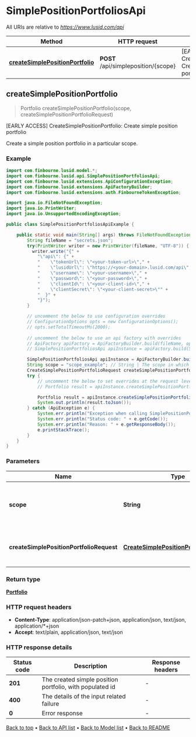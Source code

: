 # SimplePositionPortfoliosApi

All URIs are relative to *https://www.lusid.com/api*

| Method | HTTP request | Description |
|------------- | ------------- | -------------|
| [**createSimplePositionPortfolio**](SimplePositionPortfoliosApi.md#createSimplePositionPortfolio) | **POST** /api/simpleposition/{scope} | [EARLY ACCESS] CreateSimplePositionPortfolio: Create simple position portfolio |



## createSimplePositionPortfolio

> Portfolio createSimplePositionPortfolio(scope, createSimplePositionPortfolioRequest)

[EARLY ACCESS] CreateSimplePositionPortfolio: Create simple position portfolio

Create a simple position portfolio in a particular scope.

### Example

```java
import com.finbourne.lusid.model.*;
import com.finbourne.lusid.api.SimplePositionPortfoliosApi;
import com.finbourne.lusid.extensions.ApiConfigurationException;
import com.finbourne.lusid.extensions.ApiFactoryBuilder;
import com.finbourne.lusid.extensions.auth.FinbourneTokenException;

import java.io.FileNotFoundException;
import java.io.PrintWriter;
import java.io.UnsupportedEncodingException;

public class SimplePositionPortfoliosApiExample {

    public static void main(String[] args) throws FileNotFoundException, UnsupportedEncodingException, ApiConfigurationException, FinbourneTokenException {
        String fileName = "secrets.json";
        try(PrintWriter writer = new PrintWriter(fileName, "UTF-8")) {
          writer.write("{" +
            "\"api\": {" +
            "    \"tokenUrl\": \"<your-token-url>\"," +
            "    \"lusidUrl\": \"https://<your-domain>.lusid.com/api\"," +
            "    \"username\": \"<your-username>\"," +
            "    \"password\": \"<your-password>\"," +
            "    \"clientId\": \"<your-client-id>\"," +
            "    \"clientSecret\": \"<your-client-secret>\"" +
            "  }" +
            "}");
        }

        // uncomment the below to use configuration overrides
        // ConfigurationOptions opts = new ConfigurationOptions();
        // opts.setTotalTimeoutMs(2000);
        
        // uncomment the below to use an api factory with overrides
        // ApiFactory apiFactory = ApiFactoryBuilder.build(fileName, opts);
        // SimplePositionPortfoliosApi apiInstance = apiFactory.build(SimplePositionPortfoliosApi.class);

        SimplePositionPortfoliosApi apiInstance = ApiFactoryBuilder.build(fileName).build(SimplePositionPortfoliosApi.class);
        String scope = "scope_example"; // String | The scope in which to create the simple position portfolio.
        CreateSimplePositionPortfolioRequest createSimplePositionPortfolioRequest = new CreateSimplePositionPortfolioRequest(); // CreateSimplePositionPortfolioRequest | The definition of the simple position portfolio.
        try {
            // uncomment the below to set overrides at the request level
            // Portfolio result = apiInstance.createSimplePositionPortfolio(scope, createSimplePositionPortfolioRequest).execute(opts);

            Portfolio result = apiInstance.createSimplePositionPortfolio(scope, createSimplePositionPortfolioRequest).execute();
            System.out.println(result.toJson());
        } catch (ApiException e) {
            System.err.println("Exception when calling SimplePositionPortfoliosApi#createSimplePositionPortfolio");
            System.err.println("Status code: " + e.getCode());
            System.err.println("Reason: " + e.getResponseBody());
            e.printStackTrace();
        }
    }
}
```

### Parameters


| Name | Type | Description  | Notes |
|------------- | ------------- | ------------- | -------------|
| **scope** | **String**| The scope in which to create the simple position portfolio. | |
| **createSimplePositionPortfolioRequest** | [**CreateSimplePositionPortfolioRequest**](CreateSimplePositionPortfolioRequest.md)| The definition of the simple position portfolio. | |

### Return type

[**Portfolio**](Portfolio.md)

### HTTP request headers

- **Content-Type**: application/json-patch+json, application/json, text/json, application/*+json
- **Accept**: text/plain, application/json, text/json


### HTTP response details
| Status code | Description | Response headers |
|-------------|-------------|------------------|
| **201** | The created simple position portfolio, with populated id |  -  |
| **400** | The details of the input related failure |  -  |
| **0** | Error response |  -  |

[Back to top](#) &#8226; [Back to API list](../README.md#documentation-for-api-endpoints) &#8226; [Back to Model list](../README.md#documentation-for-models) &#8226; [Back to README](../README.md)

